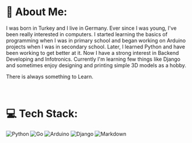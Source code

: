 # 💫 About Me:
I was born in Turkey and I live in Germany. Ever since I was young, I've been really interested in computers. I started learning the basics of programming when I was in primary school and began working on Arduino projects when I was in secondary school. 
Later, I learned Python and have been working to get better at it. Now I have a strong interest in Backend Developing and Infotronics. Currently I'm learning few things like Django and sometimes enjoy designing and printing simple 3D models as a hobby.

There is always something to Learn.<br><br><br>


# 💻 Tech Stack:
![Python](https://img.shields.io/badge/python-3670A0?style=for-the-badge&logo=python&logoColor=ffdd54)
![Go](https://img.shields.io/badge/go-%2300ADD8.svg?style=for-the-badge&logo=go&logoColor=white) 
![Arduino](https://img.shields.io/badge/-Arduino-00979D?style=for-the-badge&logo=Arduino&logoColor=white)
![Django](https://img.shields.io/badge/django-%23092E20.svg?style=for-the-badge&logo=django&logoColor=white) 
![Markdown](https://img.shields.io/badge/markdown-%23000000.svg?style=for-the-badge&logo=markdown&logoColor=white) 
